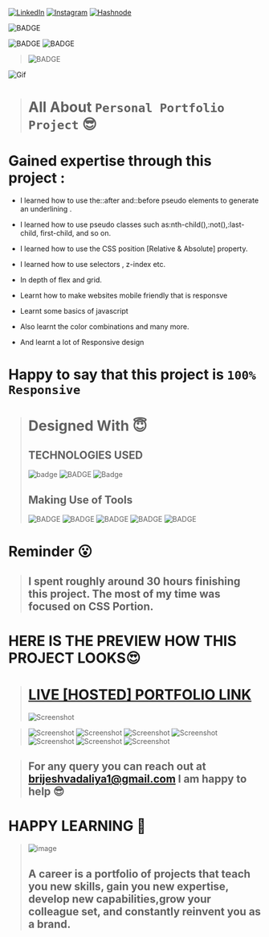 
<!-- Social Links -->

[![LinkedIn][linkedin-shield]][linkedin-url]
[![Instagram][instagram-shield]][instagram-url]
[![Hashnode][hashnode-shield]][hashnode-url]

![BADGE](https://img.shields.io/badge/PERSONAL-PORTFOLIO-lightgrey)

![BADGE](https://img.shields.io/badge/HTML-CSS-lightgrey)
![BADGE](https://img.shields.io/badge/JS-JAVASCRIPT-lightgrey)

>![BADGE](https://img.shields.io/badge/MADE%20WITH%20FUN%20BY-BRIJESH%20VADALIA-blue)


![Gif](https://cdn.dribbble.com/users/5720644/screenshots/13912339/media/cfc570f6891e4aef4ae3c5282a767847.gif)

> # All About `Personal Portfolio Project` 😎

# **Gained expertise through this project :**

- I learned how to use the::after and::before pseudo elements to generate an underlining .

- I learned how to use pseudo classes such as:nth-child(),:not(),:last-child, first-child, and so on.

- I learned how to use the CSS position [Relative & Absolute] property.

- I learned how to use selectors , z-index etc. 

- In depth of flex and grid.

- Learnt how to make websites mobile friendly that is responsve

- Learnt some basics of javascript

- Also learnt the color combinations and many more.

- And learnt a lot of Responsive design

# __Happy to say that this project is `100% Responsive`__

># Designed With 😇
>## TECHNOLOGIES USED 
>![badge](https://img.shields.io/badge/HTML5-HTML5-orange)
>![BADGE](https://img.shields.io/badge/CSS3-CSS3-blue)
>![Badge](https://img.shields.io/badge/JS-Javascript-yellow)
>## Making Use of Tools
>![BADGE](https://img.shields.io/badge/GOOGLE-CHROME-blue)
>![BADGE](https://img.shields.io/badge/GIT-HUB-lightgrey)
>![BADGE](https://img.shields.io/badge/VS-CODE-blue)
>![BADGE](https://img.shields.io/badge/GIT-GIT-orange)
>![BADGE](https://img.shields.io/badge/NETLIFY-NETLIFY-blue)

# Reminder 😮

>## I spent roughly around 30  hours finishing this project. The most of my time was focused on CSS Portion.


# HERE IS THE PREVIEW HOW THIS PROJECT LOOKS😍
># [LIVE [HOSTED] PORTFOLIO LINK](https://brijesh8128-portfolio.netlify.app/ "Project-Portfolio-Netlify")
>![Screenshot](./screenshot/screenshot-1.png)
<!-- >![Screenshot](./screenshot/screenshot-2.png) -->
<!-- >![Screenshot](./screenshot/screenshot-3.png) -->
>![Screenshot](./screenshot/screenshot-4.png)
>![Screenshot](./screenshot/screenshot-5.png)
>![Screenshot](./screenshot/screenshot-6.png)
>![Screenshot](./screenshot/screenshot-7.png)
>![Screenshot](./screenshot/screenshot-8.png)
>![Screenshot](./screenshot/screenshot-9.png)
>![Screenshot](./screenshot/screenshot-10.png)

>## For any query you can reach out at brijeshvadaliya1@gmail.com I am happy to help 😎

# HAPPY LEARNING 🤩
>![image](https://raw.githubusercontent.com/ikeyurp/ikeyurp/master/src/Comp-Man.gif)
>## A career is a portfolio of projects that teach you new skills, gain you new expertise, develop new capabilities,grow your colleague set, and constantly reinvent you as a brand.












<!-- Linkedin -->

[linkedin-shield]: https://img.shields.io/badge/-LinkedIn-black.svg?style=for-the-badge&logo=linkedin&colorB=0B5FBB
[linkedin-url]: https://www.linkedin.com/in/brijesh-vadaliya-16b3a2202/

<!-- Instagram -->

[instagram-shield]: https://img.shields.io/badge/Instagram-%23E4405F.svg?style=for-the-badge&logo=Instagram&logoColor=white
[instagram-url]: https://www.instagram.com/brijesh_vadaliya_8128/


<!-- Hashnode -->

[hashnode-shield]: https://img.shields.io/badge/Hashnode-2962FF?style=for-the-badge&logo=hashnode&logoColor=white
[hashnode-url]: https://brijeshvadaliya8128.hashnode.dev/




<!-- Project screenshot -->

[product-screenshot]: /readme_assets/project01.jpg
[project-url]: https://trending25.netlify.app/
